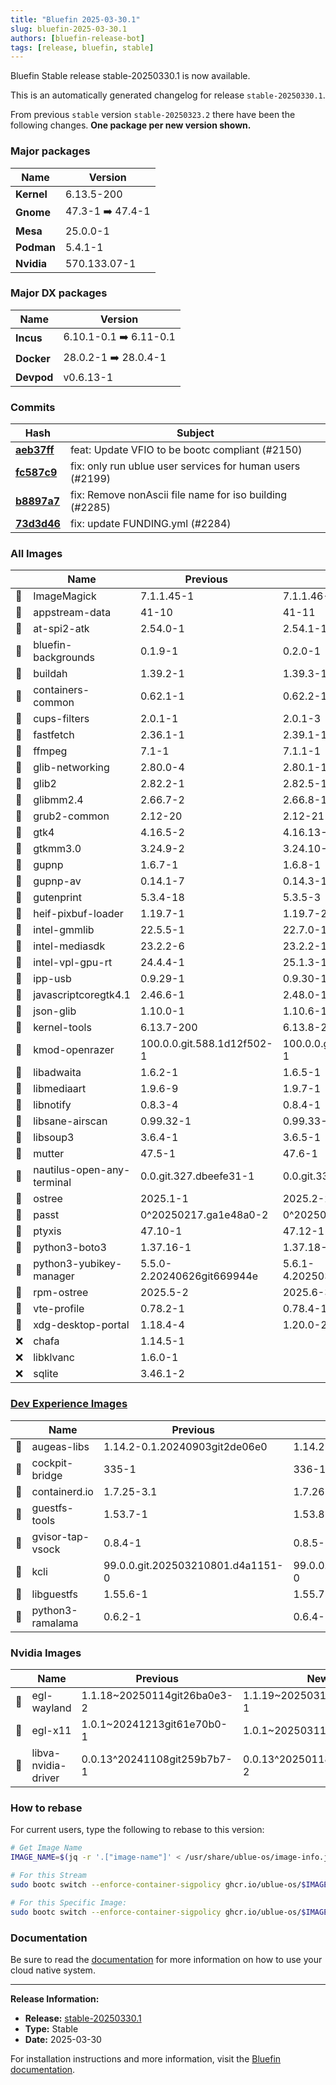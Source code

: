 ```yaml
---
title: "Bluefin 2025-03-30.1"
slug: bluefin-2025-03-30.1
authors: [bluefin-release-bot]
tags: [release, bluefin, stable]
---
```


Bluefin Stable release stable-20250330.1 is now available.


This is an automatically generated changelog for release `stable-20250330.1`.

From previous `stable` version `stable-20250323.2` there have been the following changes. **One package per new version shown.**

### Major packages

| Name       | Version          |
| ---------- | ---------------- |
| **Kernel** | 6.13.5-200       |
| **Gnome**  | 47.3-1 ➡️ 47.4-1 |
| **Mesa**   | 25.0.0-1         |
| **Podman** | 5.4.1-1          |
| **Nvidia** | 570.133.07-1     |

### Major DX packages

| Name       | Version                |
| ---------- | ---------------------- |
| **Incus**  | 6.10.1-0.1 ➡️ 6.11-0.1 |
| **Docker** | 28.0.2-1 ➡️ 28.0.4-1   |
| **Devpod** | v0.6.13-1              |

### Commits

| Hash                                                                                               | Subject                                                   |
| -------------------------------------------------------------------------------------------------- | --------------------------------------------------------- |
| **[aeb37ff](https://github.com/ublue-os/bluefin/commit/aeb37ff00243056e1d683e3fbda0e6881ff7ff0f)** | feat: Update VFIO to be bootc compliant (#2150)           |
| **[fc587c9](https://github.com/ublue-os/bluefin/commit/fc587c959a1bb7273ff31933c7c11a5e19696073)** | fix: only run ublue user services for human users (#2199) |
| **[b8897a7](https://github.com/ublue-os/bluefin/commit/b8897a7514e4778df3a120405c5117d323648e29)** | fix: Remove nonAscii file name for iso building (#2285)   |
| **[73d3d46](https://github.com/ublue-os/bluefin/commit/73d3d4655d6bb96b9a674f0838855e777eb56b7e)** | fix: update FUNDING.yml (#2284)                           |

### All Images

|     | Name                       | Previous                   | New                        |
| --- | -------------------------- | -------------------------- | -------------------------- |
| 🔄  | ImageMagick                | 7.1.1.45-1                 | 7.1.1.46-1                 |
| 🔄  | appstream-data             | 41-10                      | 41-11                      |
| 🔄  | at-spi2-atk                | 2.54.0-1                   | 2.54.1-1                   |
| 🔄  | bluefin-backgrounds        | 0.1.9-1                    | 0.2.0-1                    |
| 🔄  | buildah                    | 1.39.2-1                   | 1.39.3-1                   |
| 🔄  | containers-common          | 0.62.1-1                   | 0.62.2-1                   |
| 🔄  | cups-filters               | 2.0.1-1                    | 2.0.1-3                    |
| 🔄  | fastfetch                  | 2.36.1-1                   | 2.39.1-1                   |
| 🔄  | ffmpeg                     | 7.1-1                      | 7.1.1-1                    |
| 🔄  | glib-networking            | 2.80.0-4                   | 2.80.1-1                   |
| 🔄  | glib2                      | 2.82.2-1                   | 2.82.5-1                   |
| 🔄  | glibmm2.4                  | 2.66.7-2                   | 2.66.8-1                   |
| 🔄  | grub2-common               | 2.12-20                    | 2.12-21                    |
| 🔄  | gtk4                       | 4.16.5-2                   | 4.16.13-1                  |
| 🔄  | gtkmm3.0                   | 3.24.9-2                   | 3.24.10-1                  |
| 🔄  | gupnp                      | 1.6.7-1                    | 1.6.8-1                    |
| 🔄  | gupnp-av                   | 0.14.1-7                   | 0.14.3-1                   |
| 🔄  | gutenprint                 | 5.3.4-18                   | 5.3.5-3                    |
| 🔄  | heif-pixbuf-loader         | 1.19.7-1                   | 1.19.7-2                   |
| 🔄  | intel-gmmlib               | 22.5.5-1                   | 22.7.0-1                   |
| 🔄  | intel-mediasdk             | 23.2.2-6                   | 23.2.2-1                   |
| 🔄  | intel-vpl-gpu-rt           | 24.4.4-1                   | 25.1.3-1                   |
| 🔄  | ipp-usb                    | 0.9.29-1                   | 0.9.30-1                   |
| 🔄  | javascriptcoregtk4.1       | 2.46.6-1                   | 2.48.0-1                   |
| 🔄  | json-glib                  | 1.10.0-1                   | 1.10.6-1                   |
| 🔄  | kernel-tools               | 6.13.7-200                 | 6.13.8-200                 |
| 🔄  | kmod-openrazer             | 100.0.0.git.588.1d12f502-1 | 100.0.0.git.612.bd283360-1 |
| 🔄  | libadwaita                 | 1.6.2-1                    | 1.6.5-1                    |
| 🔄  | libmediaart                | 1.9.6-9                    | 1.9.7-1                    |
| 🔄  | libnotify                  | 0.8.3-4                    | 0.8.4-1                    |
| 🔄  | libsane-airscan            | 0.99.32-1                  | 0.99.33-1                  |
| 🔄  | libsoup3                   | 3.6.4-1                    | 3.6.5-1                    |
| 🔄  | mutter                     | 47.5-1                     | 47.6-1                     |
| 🔄  | nautilus-open-any-terminal | 0.0.git.327.dbeefe31-1     | 0.0.git.336.12470a65-1     |
| 🔄  | ostree                     | 2025.1-1                   | 2025.2-2                   |
| 🔄  | passt                      | 0^20250217.ga1e48a0-2      | 0^20250320.g32f6212-2      |
| 🔄  | ptyxis                     | 47.10-1                    | 47.12-1                    |
| 🔄  | python3-boto3              | 1.37.16-1                  | 1.37.18-1                  |
| 🔄  | python3-yubikey-manager    | 5.5.0-2.20240626git669944e | 5.6.1-4.20250318gitd4e3188 |
| 🔄  | rpm-ostree                 | 2025.5-2                   | 2025.6-3                   |
| 🔄  | vte-profile                | 0.78.2-1                   | 0.78.4-1                   |
| 🔄  | xdg-desktop-portal         | 1.18.4-4                   | 1.20.0-2                   |
| ❌  | chafa                      | 1.14.5-1                   |                            |
| ❌  | libklvanc                  | 1.6.0-1                    |                            |
| ❌  | sqlite                     | 3.46.1-2                   |                            |

### [Dev Experience Images](https://docs.projectbluefin.io/bluefin-dx)

|     | Name             | Previous                          | New                               |
| --- | ---------------- | --------------------------------- | --------------------------------- |
| 🔄  | augeas-libs      | 1.14.2-0.1.20240903git2de06e0     | 1.14.2-0.4.20250324git4dffa3d     |
| 🔄  | cockpit-bridge   | 335-1                             | 336-1                             |
| 🔄  | containerd.io    | 1.7.25-3.1                        | 1.7.26-3.1                        |
| 🔄  | guestfs-tools    | 1.53.7-1                          | 1.53.8-1                          |
| 🔄  | gvisor-tap-vsock | 0.8.4-1                           | 0.8.5-1                           |
| 🔄  | kcli             | 99.0.0.git.202503210801.d4a1151-0 | 99.0.0.git.202503262007.63d3481-0 |
| 🔄  | libguestfs       | 1.55.6-1                          | 1.55.7-1                          |
| 🔄  | python3-ramalama | 0.6.2-1                           | 0.6.4-1                           |

### Nvidia Images

|     | Name                | Previous                    | New                         |
| --- | ------------------- | --------------------------- | --------------------------- |
| 🔄  | egl-wayland         | 1.1.18~20250114git26ba0e3-2 | 1.1.19~20250313gitf1fd514-1 |
| 🔄  | egl-x11             | 1.0.1~20241213git61e70b0-1  | 1.0.1~20250311gitb403f3a-3  |
| 🔄  | libva-nvidia-driver | 0.0.13^20241108git259b7b7-1 | 0.0.13^20250118gitc519e97-2 |

### How to rebase

For current users, type the following to rebase to this version:

```bash
# Get Image Name
IMAGE_NAME=$(jq -r '.["image-name"]' < /usr/share/ublue-os/image-info.json)

# For this Stream
sudo bootc switch --enforce-container-sigpolicy ghcr.io/ublue-os/$IMAGE_NAME:stable

# For this Specific Image:
sudo bootc switch --enforce-container-sigpolicy ghcr.io/ublue-os/$IMAGE_NAME:stable-20250330.1
```

### Documentation

Be sure to read the [documentation](https://docs.projectbluefin.io/) for more information
on how to use your cloud native system.

---

**Release Information:**

- **Release:** [stable-20250330.1](https://github.com/ublue-os/bluefin/releases/tag/stable-20250330.1)
- **Type:** Stable
- **Date:** 2025-03-30

For installation instructions and more information, visit the [Bluefin documentation](https://docs.projectbluefin.io/).

